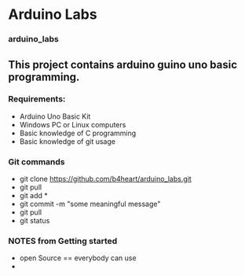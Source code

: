 # Arduino Labs
### arduino_labs

## This project contains arduino guino uno basic programming.

### Requirements:
- Arduino Uno Basic Kit
- Windows PC or Linux computers
- Basic knowledge of C programming
- Basic knowledge of git usage

### Git commands
- git clone https://github.com/b4heart/arduino_labs.git
- git pull
- git add *
- git commit -m "some meaningful message"
- git pull
- git status

### NOTES from Getting started
-   open Source == everybody can use
-   

